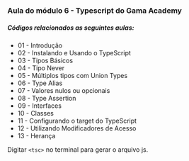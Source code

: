### Aula do módulo 6 - Typescript do Gama Academy

##### Códigos relacionados as seguintes aulas:

- 01 - Introdução
- 02 - Instalando e Usando o TypeScript
- 03 - Tipos Básicos
- 04 - Tipo Never
- 05 - Múltiplos tipos com Union Types
- 06 - Type Alias
- 07 - Valores nulos ou opcionais
- 08 - Type Assertion
- 09 - Interfaces
- 10 - Classes
- 11 - Configurando o target do TypeScript
- 12 - Utilizando Modificadores de Acesso
- 13 - Herança


Digitar `<tsc>` no terminal para gerar o arquivo js.
